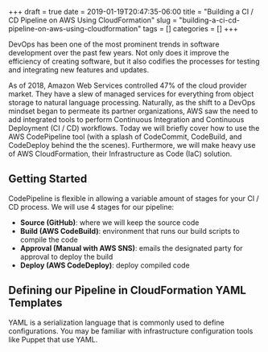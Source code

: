 +++ 
draft = true
date = 2019-01-19T20:47:35-06:00
title = "Building a CI / CD Pipeline on AWS Using CloudFormation"
slug = "building-a-ci-cd-pipeline-on-aws-using-cloudformation" 
tags = []
categories = []
+++

DevOps has been one of the most prominent trends in software development over the past few years. Not only does it improve the efficiency of creating software, but it also codifies the processes for testing and integrating new features and updates.

As of 2018, Amazon Web Services controlled 47% of the cloud provider market. They have a slew of managed services for everything from object storage to natural language processing. Naturally, as the shift to a DevOps mindset began to permeate its partner organizations, AWS saw the need to add integrated tools to perform Continuous Integration and Continuous Deployment (CI / CD) workflows. Today we will briefly cover how to use the AWS CodePipeline tool (with a splash of CodeCommit, CodeBuild, and CodeDeploy behind the the scenes). Furthermore, we will make heavy use of AWS CloudFormation, their Infrastructure as Code (IaC) solution.

## Getting Started

CodePipeline is flexible in allowing a variable amount of stages for your CI / CD process. We will use 4 stages for our pipeline:

- **Source (GitHub)**: where we will keep the source code
- **Build (AWS CodeBuild)**: environment that runs our build scripts to compile the code
- **Approval (Manual with AWS SNS)**: emails the designated party for approval to deploy the build
- **Deploy (AWS CodeDeploy)**: deploy compiled code

## Defining our Pipeline in CloudFormation YAML Templates

YAML is a serialization language that is commonly used to define configurations. You may be familiar with infrastructure configuration tools like Puppet that use YAML.

